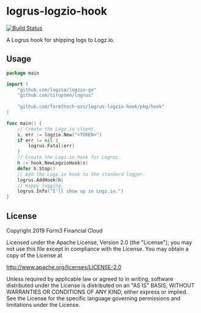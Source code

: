 # logrus-logzio-hook

[![Build Status](https://travis-ci.com/form3tech-oss/logrus-logzio-hook.svg?branch=master)](https://travis-ci.com/form3tech-oss/logrus-logzio-hook)

A Logrus hook for shipping logs to Logz.io.

## Usage

```go
package main

import (
    "github.com/logzio/logzio-go"
    "github.com/sirupsen/logrus"
    
    "github.com/form3tech-oss/logrus-logzio-hook/pkg/hook"
)

func main() { 
    // Create the Logz.io client.
    s, err := logzio.New("<TOKEN>")
    if err != nil {
        logrus.Fatal(err)
    }
    // Create the Logz.io hook for Logrus.
    h := hook.NewLogzioHook(s)
    defer h.Stop()
    // Add the Logz.io hook to the standard logger.
    logrus.AddHook(h)
    // Happy logging.
    logrus.Info("I'll show up in Logz.io.")
}
```

## License

Copyright 2019 Form3 Financial Cloud

Licensed under the Apache License, Version 2.0 (the "License");
you may not use this file except in compliance with the License.
You may obtain a copy of the License at

   http://www.apache.org/licenses/LICENSE-2.0

Unless required by applicable law or agreed to in writing, software
distributed under the License is distributed on an "AS IS" BASIS,
WITHOUT WARRANTIES OR CONDITIONS OF ANY KIND, either express or implied.
See the License for the specific language governing permissions and
limitations under the License.
